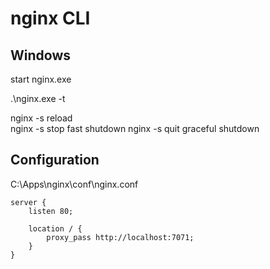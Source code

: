 # nginx CLI

## Windows

start nginx.exe  

.\nginx.exe -t

nginx -s reload     
nginx -s stop 	    fast shutdown
nginx -s quit 	    graceful shutdown

## Configuration

C:\Apps\nginx\conf\nginx.conf

``` conf; forward requests to port 80 to localhost:7071
server {
    listen 80;

    location / {
        proxy_pass http://localhost:7071;
    }
}
```